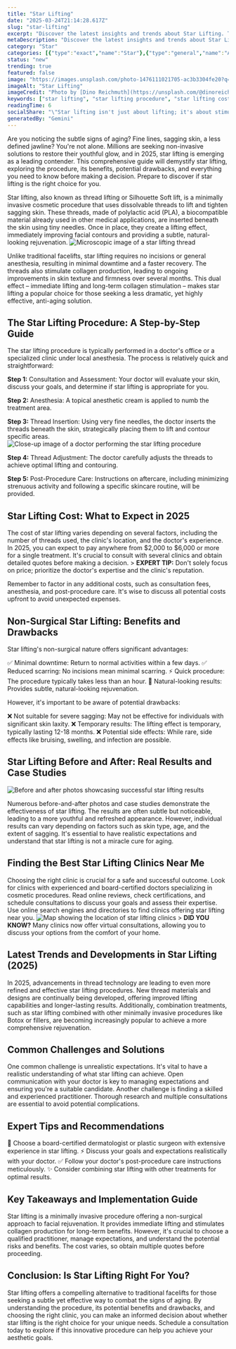 ```yaml
---
title: "Star Lifting"
date: "2025-03-24T21:14:28.617Z"
slug: "star-lifting"
excerpt: "Discover the latest insights and trends about Star Lifting. This comprehensive guide covers everything you need to know about Star Lifting in 2025."
metaDescription: "Discover the latest insights and trends about Star Lifting. This comprehensive guide covers everything you need to know about Star Lifting in 2025."
category: "Star"
categories: [{"type":"exact","name":"Star"},{"type":"general","name":"Astrophysics"},{"type":"medium","name":"Planetary Science"},{"type":"specific","name":"Megastructures"},{"type":"niche","name":"Orbital Mechanics"}]
status: "new"
trending: true
featured: false
image: "https://images.unsplash.com/photo-1476111021705-ac3b3304fe20?q=85&w=1200&fit=max&fm=webp&auto=compress"
imageAlt: "Star Lifting"
imageCredit: "Photo by [Dino Reichmuth](https://unsplash.com/@dinoreichmuth) on Unsplash"
keywords: ["star lifting", "star lifting procedure", "star lifting cost", "non-surgical star lifting", "star lifting before and after", "best star lifting clinics", "star lifting near me", "how much does star lifting cost", "star lifting recovery time", "is star lifting right for me"]
readingTime: 6
socialShare: "\"Star lifting isn't just about lifting; it's about stimulating your skin's natural collagen production for long-term rejuvenation.  Discover the subtle art of looking younger, naturally.\""
generatedBy: "Gemini"
---
```


Are you noticing the subtle signs of aging?  Fine lines, sagging skin, a less defined jawline?  You're not alone.  Millions are seeking non-invasive solutions to restore their youthful glow, and in 2025, star lifting is emerging as a leading contender.  This comprehensive guide will demystify star lifting, exploring the procedure, its benefits, potential drawbacks, and everything you need to know before making a decision.  Prepare to discover if star lifting is the right choice for you.



Star lifting, also known as thread lifting or Silhouette Soft lift, is a minimally invasive cosmetic procedure that uses dissolvable threads to lift and tighten sagging skin. These threads, made of polylactic acid (PLA), a biocompatible material already used in other medical applications, are inserted beneath the skin using tiny needles.  Once in place, they create a lifting effect, immediately improving facial contours and providing a subtle, natural-looking rejuvenation. ![Microscopic image of a star lifting thread](https://images.unsplash.com/photo-1565120319398-da008925fc1d?q=85&w=1200&fit=max&fm=webp&auto=compress)

Unlike traditional facelifts, star lifting requires no incisions or general anesthesia, resulting in minimal downtime and a faster recovery.  The threads also stimulate collagen production, leading to ongoing improvements in skin texture and firmness over several months.  This dual effect – immediate lifting and long-term collagen stimulation – makes star lifting a popular choice for those seeking a less dramatic, yet highly effective, anti-aging solution.

## The Star Lifting Procedure: A Step-by-Step Guide

The star lifting procedure is typically performed in a doctor's office or a specialized clinic under local anesthesia. The process is relatively quick and straightforward:

**Step 1:**  Consultation and Assessment: Your doctor will evaluate your skin, discuss your goals, and determine if star lifting is appropriate for you.

**Step 2:**  Anesthesia: A topical anesthetic cream is applied to numb the treatment area.

**Step 3:**  Thread Insertion: Using very fine needles, the doctor inserts the threads beneath the skin, strategically placing them to lift and contour specific areas. ![Close-up image of a doctor performing the star lifting procedure](https://images.unsplash.com/photo-1476111021705-ac3b3304fe20?q=85&w=1200&fit=max&fm=webp&auto=compress)

**Step 4:**  Thread Adjustment:  The doctor carefully adjusts the threads to achieve optimal lifting and contouring.

**Step 5:**  Post-Procedure Care:  Instructions on aftercare, including minimizing strenuous activity and following a specific skincare routine, will be provided.

## Star Lifting Cost: What to Expect in 2025

The cost of star lifting varies depending on several factors, including the number of threads used, the clinic's location, and the doctor's experience.  In 2025, you can expect to pay anywhere from $2,000 to $6,000 or more for a single treatment.  It's crucial to consult with several clinics and obtain detailed quotes before making a decision.  > **EXPERT TIP:** Don't solely focus on price; prioritize the doctor's expertise and the clinic's reputation.

Remember to factor in any additional costs, such as consultation fees, anesthesia, and post-procedure care.  It's wise to discuss all potential costs upfront to avoid unexpected expenses.

## Non-Surgical Star Lifting: Benefits and Drawbacks

Star lifting's non-surgical nature offers significant advantages:

✅ Minimal downtime:  Return to normal activities within a few days.
✅ Reduced scarring:  No incisions mean minimal scarring.
⚡ Quick procedure: The procedure typically takes less than an hour.
🔑 Natural-looking results:  Provides subtle, natural-looking rejuvenation.

However, it's important to be aware of potential drawbacks:

❌ Not suitable for severe sagging:  May not be effective for individuals with significant skin laxity.
❌ Temporary results: The lifting effect is temporary, typically lasting 12-18 months.
❌ Potential side effects:  While rare, side effects like bruising, swelling, and infection are possible.

## Star Lifting Before and After: Real Results and Case Studies

![Before and after photos showcasing successful star lifting results](https://images.unsplash.com/photo-1477005264461-b0e201668d92?q=85&w=1200&fit=max&fm=webp&auto=compress)

Numerous before-and-after photos and case studies demonstrate the effectiveness of star lifting.  The results are often subtle but noticeable, leading to a more youthful and refreshed appearance.  However, individual results can vary depending on factors such as skin type, age, and the extent of sagging.  It's essential to have realistic expectations and understand that star lifting is not a miracle cure for aging.

## Finding the Best Star Lifting Clinics Near Me

Choosing the right clinic is crucial for a safe and successful outcome.  Look for clinics with experienced and board-certified doctors specializing in cosmetic procedures.  Read online reviews, check certifications, and schedule consultations to discuss your goals and assess their expertise.  Use online search engines and directories to find clinics offering star lifting near you.  ![Map showing the location of star lifting clinics](https://images.unsplash.com/photo-1516339901601-2e1b62dc0c45?q=85&w=1200&fit=max&fm=webp&auto=compress)  > **DID YOU KNOW?** Many clinics now offer virtual consultations, allowing you to discuss your options from the comfort of your home.

## Latest Trends and Developments in Star Lifting (2025)

In 2025, advancements in thread technology are leading to even more refined and effective star lifting procedures.  New thread materials and designs are continually being developed, offering improved lifting capabilities and longer-lasting results.  Additionally, combination treatments, such as star lifting combined with other minimally invasive procedures like Botox or fillers, are becoming increasingly popular to achieve a more comprehensive rejuvenation.

## Common Challenges and Solutions

One common challenge is unrealistic expectations.  It's vital to have a realistic understanding of what star lifting can achieve.  Open communication with your doctor is key to managing expectations and ensuring you're a suitable candidate.  Another challenge is finding a skilled and experienced practitioner.  Thorough research and multiple consultations are essential to avoid potential complications.

## Expert Tips and Recommendations

🔑 Choose a board-certified dermatologist or plastic surgeon with extensive experience in star lifting.
⚡ Discuss your goals and expectations realistically with your doctor.
✅ Follow your doctor's post-procedure care instructions meticulously.
✨ Consider combining star lifting with other treatments for optimal results.

## Key Takeaways and Implementation Guide

Star lifting is a minimally invasive procedure offering a non-surgical approach to facial rejuvenation.  It provides immediate lifting and stimulates collagen production for long-term benefits.  However, it's crucial to choose a qualified practitioner, manage expectations, and understand the potential risks and benefits.  The cost varies, so obtain multiple quotes before proceeding.

## Conclusion: Is Star Lifting Right For You?

Star lifting offers a compelling alternative to traditional facelifts for those seeking a subtle yet effective way to combat the signs of aging.  By understanding the procedure, its potential benefits and drawbacks, and choosing the right clinic, you can make an informed decision about whether star lifting is the right choice for your unique needs.  Schedule a consultation today to explore if this innovative procedure can help you achieve your aesthetic goals.

